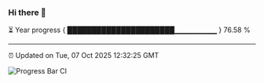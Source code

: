 ### Hi there 👋

⏳ Year progress { ██████████████████████▁▁▁▁▁▁▁▁ } 76.58 %

---

⏰ Updated on Tue, 07 Oct 2025 12:32:25 GMT

![Progress Bar CI](https://github.com/liununu/liununu/workflows/Progress%20Bar%20CI/badge.svg)
